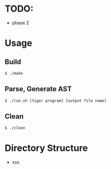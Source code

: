 # TODO:

- phase 2

# Usage

## Build

```sh
$ ./make
```

## Parse, Generate AST

```sh
$ ./run.sh [tiger program] [output file name]
```

## Clean

```sh
$ ./clean
```

# Directory Structure

- xxx
